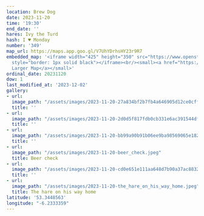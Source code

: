 ```yaml
---
location: Brew Dog
date: 2023-11-20
time: '19:30'
end_date: ''
hares: Ivy the Turd
hash: I ♥ Monday
number: '349'
map_url: https://maps.app.goo.gl/V7UhYDrhsHY23r9R7
embedded_map: '<iframe width="425" height="350" src="https://www.openstreetmap.org/export/embed.html?bbox=-6.233716607093811%2C53.343240262776334%2C-6.227923035621644%2C53.345972047873545&amp;layer=mapnik&amp;marker=53.34460565077785%2C-6.230821249999963"
  style="border: 1px solid black"></iframe><br/><small><a href="https://www.openstreetmap.org/?mlat=53.34461&amp;mlon=-6.23082#map=18/53.34461/-6.23082">View
  Larger Map</a></small>'
ordinal_date: 20231120
dow: 1
last_modified_at: '2023-12-02'
gallery:
- url:
  image_path: "/assets/images/2023-11-20-27a834bf2b7fb4a646905d12ce0cff80.jpeg"
  title: ''
- url:
  image_path: "/assets/images/2023-11-20-2d0d5f817fdb0cb331e6ac391544dfce.jpeg"
  title: ''
- url:
  image_path: "/assets/images/2023-11-20-bb99a90b91b06ee9ba98569065e18266.jpeg"
  title: ''
- url:
  image_path: "/assets/images/2023-11-20-beer_check.jpeg"
  title: Beer check
- url:
  image_path: "/assets/images/2023-11-20-cd0e651e111aa648d7b90a37ac883243.jpeg"
  title: ''
- url:
  image_path: "/assets/images/2023-11-20-the_hare_on_his_way_home.jpeg"
  title: The hare on his way home
latitude: '53.3448563'
longitude: "-6.2333359"
---
```


